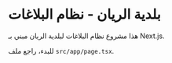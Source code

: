 # بلدية الريان - نظام البلاغات

هذا مشروع نظام البلاغات لبلدية الريان مبني بـ Next.js.

للبدء، راجع ملف `src/app/page.tsx`.

